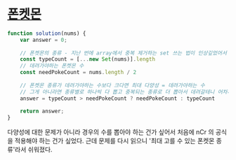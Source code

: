 # [폰켓몬](https://programmers.co.kr/learn/courses/30/lessons/1845)

```JAVASCRIPT
function solution(nums) {
    var answer = 0;
    
    // 폰켓몬의 종류 - 지난 번에 array에서 중복 제거하는 set 쓰는 법이 인상깊었어서 적용해봄
    const typeCount = [...new Set(nums)].length
    // 데려가야하는 폰켓몬 수
    const needPokeCount = nums.length / 2
    
    // 폰켓몬 종류가 데려가야하는 수보다 크다면 최대 다양성 = 데려가야하는 수
    // 그게 아니라면 종류별로 하나씩 다 뽑고 중복되는 종류로 더 뽑아서 데려갈테니 어차피 최대 다양성 = 종류의 수
    answer = typeCount > needPokeCount ? needPokeCount : typeCount
    
    return answer;
}
```

다양성에 대한 문제가 아니라 경우의 수를 뽑아야 하는 건가 싶어서 처음에 nCr 의 공식을 적용해야 하는 건가 싶었다.
근데 문제를 다시 읽으니 '최대 고를 수 있는 폰켓몬 종류'라서 쉬워졌다.

